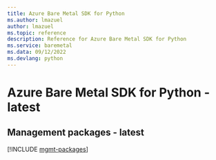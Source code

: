 ```yaml
---
title: Azure Bare Metal SDK for Python
ms.author: lmazuel
author: lmazuel
ms.topic: reference
description: Reference for Azure Bare Metal SDK for Python
ms.service: baremetal
ms.data: 09/12/2022
ms.devlang: python
---
```

# Azure Bare Metal SDK for Python - latest

## Management packages - latest
[!INCLUDE [mgmt-packages](bare-metal-mgmt-index.md)]